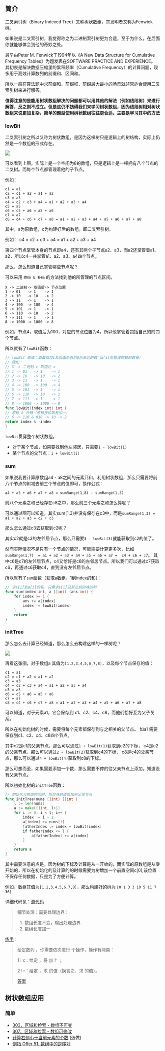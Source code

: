 ## 简介

二叉索引树（Binary Indexed Tree）又称树状数组，其发明者又称为Fenwick树。

如果说是二叉索引树，我觉得称之为二进制索引树更为合适，至于为什么，在后面你就能够体会到他的奇妙之处。

最早由Peter M. Fenwick于1994年以《A New Data Structure for Cumulative Frequency Tables》为题发表在SOFTWARE PRACTICE AND EXPERIENCE。
其初衷是解决数据压缩里的累积频率（Cumulative Frequency）的计算问题，现多用于高效计算数列的前缀和、区间和。

所以一般在算法题中求前缀和、前缀积、前缀最大最小的场景就非常适合使用二叉索引树来进行解答。

**值得注意的是能用树状数组解决的问题都可以用其他的解法（例如线段树）来进行解答，反之则不成立。但是这仍不妨碍我们来学习树状数组，因为线段树相对树状数组来说更加复杂，简单的题型使用树状数组往往更合适，主要是学习其中的方法**

### lowBit

二叉索引树之所以又称为树状数组，是因为这棵树只是逻辑上的树结构，实际上仍然是一个数组的形式存在。

![](../img/datastruct/bit/img.png)

可以看到上图，实际上是一个空间为8的数组，只是逻辑上是一棵拥有八个节点的二叉树。而每个节点都管理着他的子节点。

例如：

```
c1 = a1
c2 = c1 + a2 = a1 + a2
c3 = a3
c4 = c2 + c3 + a4 = a1 + a2 + a3 + a4
c5 = a5
c6 = c5 + a6 = a5 + a6
c7 = a7
c8 = c4 + c6 + c7 + a8 = a1 + a2 + a3 + a4 + a5 + a6 + a7 + a8
```

其中，a为原数组，c为构建好后的数组，即二叉索引树。

例如：
c4 = c2 + c3 + a4 = a1 + a2 + a3 + a4

第四个节点掌管本身的节点即a4，还有其两个子节点a2、a3，而a2还掌管着a1、a2，所以c4一共掌管a1、a2、a3、a4四个节点。

那么，怎么知道自己掌管哪些节点呢？

可以采用 `原码 & 补码` 的方法找到他的所管理的节点区间。

```
X -> 二进制-> 取值后-> 节点位置
1 -> 01   -> 1    -> 1
2 -> 10   -> 10   -> 2
3 -> 11   -> 1    -> 1
4 -> 100  -> 100  -> 4
5 -> 101  -> 1    -> 1
6 -> 110  -> 10   -> 2
7 -> 111  -> 1    -> 1
8 -> 1000 -> 1000 -> 8
```

例如，节点4，取值后为100，对应的节点位置为4，所以他掌管着包括自己的前四个节点。

所以就有了`lowBit`函数：

```go
// lowBit 取值：取最低位1及后面所有的0所表达的数（a[i]所管理的数的数量）
// 例如：
// X -> 二进制-> 取值后->
// 1 -> 01   -> 1    -> 1
// 2 -> 10   -> 10   -> 2
// 3 -> 11   -> 1    -> 1
// 4 -> 100  -> 100  -> 4
// 5 -> 101  -> 1    -> 1
// 6 -> 110  -> 10   -> 2
// 7 -> 111  -> 1    -> 1
// 8 -> 1000 -> 1000 -> 8
func lowBit(index int) int {
// 原码 & 补码（原码按位取反加一）
// 6 -> 110 & 010 -> 10 -> 2
return index & -index
}
```
`lowBit`贯穿整个树状数组。

- 对于某个节点，如果要找到他左邻居，只需要`i - lowBit(i)`
- 某个节点的父节点：`i + lowBit(i)`

### sum

如果说我要计算原数组a4 - a8之间的元素只和，利用树状数组，那么只需要将前八个节点的树减去前三个节点的值即可，换作公式：

```
a4 + a5 + a6 + a7 + a8 = sumRange(1,8) - sumRange(1,3)
```

前八个元素之和已经存在c8之中，那么前三个元素之和怎么算呢？

可以通过图可以知道，其实sum(1,3)并没有保存在c3中，而是`sumRange(1,3) = a1 + a2 + a3 = c2 + c3`

那么怎么通过c3去获取到c2呢？

其实c2就是c3的左邻居节点，那么只需要`3 - lowBit(3)`就能获取到c2的值了。

然而实际情况不是只有一个节点的情况，可能需要计算更多次，比如`sumRange(1,7)  = a1 + a2 + a3 + a4 + a5 + a6 + a7 =  c4 + c6 + c7`。
其中c6是c7的左邻居节点，c4又恰好是c6的左邻居节点。所以我们可以通过c7获取c6，再通过c6获取c4，直到没有左邻居节点。

所以就有了`sum`函数（获取a数组，1到index的和）：
```go
// 求a[1]到a[i]的和，只需求a[i]及其之前的峰的和
func sum(index int, a []int) (ans int) {
	for index >= 1 {
		ans += a[index]
		index -= lowBit(index)
	}
	return
}
```
### initTree

那么怎么去计算已经知道，那么怎么去构建这样的一棵树呢？

![](../img/datastruct/bit/img.png)

再看这张图，对于数组a 其值为`[1,2,3,4,5,6,7,8]`，以及每个节点保存的值：
```
c1 = a1
c2 = c1 + a2 = a1 + a2
c3 = a3
c4 = c2 + c3 + a4 = a1 + a2 + a3 + a4
c5 = a5
c6 = c5 + a6 = a5 + a6
c7 = a7
c8 = c4 + c6 + c7 + a8 = a1 + a2 + a3 + a4 + a5 + a6 + a7 + a8
```
可以知道，对于元素a1，它会保存到 c1、c2、c4、c8，而他们恰好互为父子关系。

所以在初始化树的时候，需要将每个元素都保存到与之相关的父节点。
如a1 需要保存到c1、c2、c4、c8四个节点。

其中c2是c1的父亲节点，那么可以通过`1 + lowBit(1)`获取到c2的下标，
c4是c2的父亲节点，那么可以通过`2 + lowBit(2)`获取到c4的下标，
c8是c4的父亲节点，那么可以通过`4 + lowBit(4)`获取到c8的下标。

那么可想而至，如果需要添加一个数，那么需要不停的往父亲节点上添加，知道没有父亲节点。

所以初始化树的`initTree`函数：
```go
// 初始化当前值的同时，将自身的值累加到父亲节点
func initTree(nums []int) []int {
	l := len(nums)
	a := make([]int, l+1)
	for i := 0; i < l; i++ {
		index := i + 1
		a[index] += nums[i]
		fatherIndex := index + lowBit(index)
		if fatherIndex <= l {
			a[fatherIndex] += a[index]
		}
	}
	return a
}
```

其中需要注意的点是，因为树的下标及计算是从一开始的，而实际的原数组是从零开始的，所以在初始化的及计算的的时候需要为树增加一个前置空间c[0],该位置不保存任何数据，只是为了方便计算。

例如，数组其值为`[1,2,3,4,5,6,7,8]`，那么构建好的树为 `[0 1 3 3 10 5 11 7 36]`

详细代码见：[源代码](https://github.com/lomtom/algorithm-go/blob/main/datastruct/linear_array/linear_array_test.go)

> 细节处理：需要处理边界：
> 1. 数组长度不变，输出处理边界
> 2. 数组长度加一


[练手](https://loj.ac/p/130)：
>给定数列 ，你需要依次进行  个操作，操作有两类：
>
> 1 i x：给定 ，将  加上 ；
> 
> 2 l r：给定 ，求  的值（换言之，求  的值）。
> 
> 
> [答案](https://github.com/lomtom/algorithm-go/blob/main/datastruct/linear_array/interval_sum/main.go)

## 树状数组应用

### 简单
- [303、区域和检索 - 数组不可变](../leetcode/303区域和检索-数组不可变_readme.md)
- [307、区域和检索 - 数组可修改](../leetcode/307区域和检索-数组可修改.md)
- [计算右侧小于当前元素的个数](https://leetcode-cn.com/problems/count-of-smaller-numbers-after-self/) (选做)
- [剑指 Offer 51. 数组中的逆序对](https://leetcode-cn.com/problems/shu-zu-zhong-de-ni-xu-dui-lcof/)

